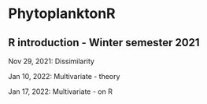 # PhytoplanktonR
## R introduction - Winter semester 2021

Nov 29, 2021: Dissimilarity

Jan 10, 2022: Multivariate - theory

Jan 17, 2022: Multivariate - on R

